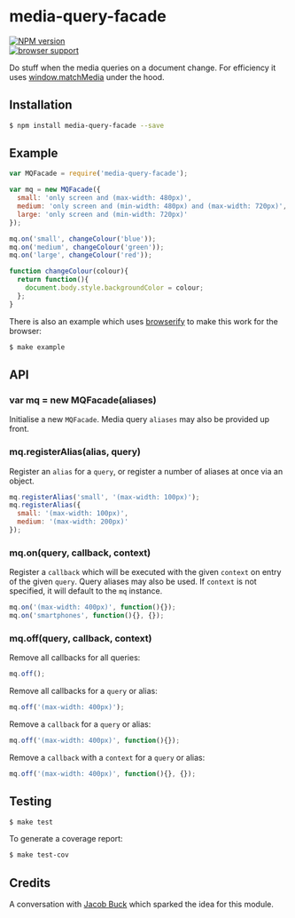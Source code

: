 # media-query-facade

[![NPM version](https://badge.fury.io/js/media-query-facade.svg)](http://badge.fury.io/js/media-query-facade)  
[![browser support](https://ci.testling.com/tanem/media-query-facade.png)](https://ci.testling.com/tanem/media-query-facade)

Do stuff when the media queries on a document change. For efficiency it uses [window.matchMedia](https://developer.mozilla.org/en-US/docs/Web/API/Window.matchMedia) under the hood.

## Installation

```sh
$ npm install media-query-facade --save
```

## Example

```js
var MQFacade = require('media-query-facade');

var mq = new MQFacade({
  small: 'only screen and (max-width: 480px)',
  medium: 'only screen and (min-width: 480px) and (max-width: 720px)',
  large: 'only screen and (min-width: 720px)'
});

mq.on('small', changeColour('blue'));
mq.on('medium', changeColour('green'));
mq.on('large', changeColour('red'));

function changeColour(colour){
  return function(){
    document.body.style.backgroundColor = colour;
  };
}
```

There is also an example which uses [browserify](http://browserify.org) to make this work for the browser:

```sh
$ make example
```

## API

### var mq = new MQFacade(aliases)

Initialise a new `MQFacade`. Media query `aliases` may also be provided up front.

### mq.registerAlias(alias, query)

Register an `alias` for a `query`, or register a number of aliases at once via an object.

```js
mq.registerAlias('small', '(max-width: 100px)');
mq.registerAlias({
  small: '(max-width: 100px)',
  medium: '(max-width: 200px)'
});
```

### mq.on(query, callback, context)

Register a `callback` which will be executed with the given `context` on entry of the given `query`. Query aliases may also be used. If `context` is not specified, it will default to the `mq` instance.

```js
mq.on('(max-width: 400px)', function(){});
mq.on('smartphones', function(){}, {});
```

### mq.off(query, callback, context)

Remove all callbacks for all queries:

```js
mq.off();
```

Remove all callbacks for a `query` or alias:

```js
mq.off('(max-width: 400px)');
```

Remove a `callback` for a `query` or alias:

```js
mq.off('(max-width: 400px)', function(){});
```

Remove a `callback` with a `context` for a `query` or alias:

```js
mq.off('(max-width: 400px)', function(){}, {});
```

## Testing

```sh
$ make test
```

To generate a coverage report:

```sh
$ make test-cov
```

## Credits

A conversation with [Jacob Buck](https://github.com/jacobbuck) which sparked the idea for this module.
